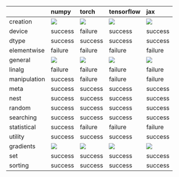 |              | numpy                                                                                                                                                                  | torch                                                                                                                                                                  | tensorflow                                                                                                                                                             | jax                                                                                                                                                                    |
|:-------------|:-----------------------------------------------------------------------------------------------------------------------------------------------------------------------|:-----------------------------------------------------------------------------------------------------------------------------------------------------------------------|:-----------------------------------------------------------------------------------------------------------------------------------------------------------------------|:-----------------------------------------------------------------------------------------------------------------------------------------------------------------------|
| creation     | <a href="https://github.com/unifyai/ivy/actions/runs/3122787702" rel="noopener noreferrer" target="_blank"><img src=https://img.shields.io/badge/-success-success></a> | <a href="https://github.com/unifyai/ivy/actions/runs/3122787702" rel="noopener noreferrer" target="_blank"><img src=https://img.shields.io/badge/-success-success></a> | <a href="https://github.com/unifyai/ivy/actions/runs/3122787702" rel="noopener noreferrer" target="_blank"><img src=https://img.shields.io/badge/-success-success></a> | <a href="https://github.com/unifyai/ivy/actions/runs/3122787702" rel="noopener noreferrer" target="_blank"><img src=https://img.shields.io/badge/-success-success></a> |
| device       | success                                                                                                                                                                | failure                                                                                                                                                                | success                                                                                                                                                                | success                                                                                                                                                                |
| dtype        | success                                                                                                                                                                | success                                                                                                                                                                | success                                                                                                                                                                | success                                                                                                                                                                |
| elementwise  | failure                                                                                                                                                                | failure                                                                                                                                                                | failure                                                                                                                                                                | failure                                                                                                                                                                |
| general      | <a href="https://github.com/unifyai/ivy/actions/runs/3124013212" rel="noopener noreferrer" target="_blank"><img src=https://img.shields.io/badge/-failure-red></a>     | <a href="https://github.com/unifyai/ivy/actions/runs/3124018011" rel="noopener noreferrer" target="_blank"><img src=https://img.shields.io/badge/-failure-red></a>     | <a href="https://github.com/unifyai/ivy/actions/runs/3124013212" rel="noopener noreferrer" target="_blank"><img src=https://img.shields.io/badge/-failure-red></a>     | <a href="https://github.com/unifyai/ivy/actions/runs/3124013212" rel="noopener noreferrer" target="_blank"><img src=https://img.shields.io/badge/-failure-red></a>     |
| linalg       | failure                                                                                                                                                                | failure                                                                                                                                                                | failure                                                                                                                                                                | failure                                                                                                                                                                |
| manipulation | success                                                                                                                                                                | failure                                                                                                                                                                | failure                                                                                                                                                                | failure                                                                                                                                                                |
| meta         | success                                                                                                                                                                | success                                                                                                                                                                | success                                                                                                                                                                | success                                                                                                                                                                |
| nest         | success                                                                                                                                                                | success                                                                                                                                                                | success                                                                                                                                                                | success                                                                                                                                                                |
| random       | success                                                                                                                                                                | success                                                                                                                                                                | success                                                                                                                                                                | success                                                                                                                                                                |
| searching    | success                                                                                                                                                                | success                                                                                                                                                                | success                                                                                                                                                                | success                                                                                                                                                                |
| statistical  | success                                                                                                                                                                | failure                                                                                                                                                                | failure                                                                                                                                                                | failure                                                                                                                                                                |
| utility      | success                                                                                                                                                                | success                                                                                                                                                                | success                                                                                                                                                                | success                                                                                                                                                                |
| gradients    | <a href="https://github.com/unifyai/ivy/actions/runs/3123054398" rel="noopener noreferrer" target="_blank"><img src=https://img.shields.io/badge/-success-success></a> | <a href="https://github.com/unifyai/ivy/actions/runs/3123054398" rel="noopener noreferrer" target="_blank"><img src=https://img.shields.io/badge/-success-success></a> | <a href="https://github.com/unifyai/ivy/actions/runs/3123054398" rel="noopener noreferrer" target="_blank"><img src=https://img.shields.io/badge/-success-success></a> | <a href="https://github.com/unifyai/ivy/actions/runs/3123054398" rel="noopener noreferrer" target="_blank"><img src=https://img.shields.io/badge/-success-success></a> |
| set          | success                                                                                                                                                                | success                                                                                                                                                                | success                                                                                                                                                                | success                                                                                                                                                                |
| sorting      | success                                                                                                                                                                | success                                                                                                                                                                | success                                                                                                                                                                | success                                                                                                                                                                |